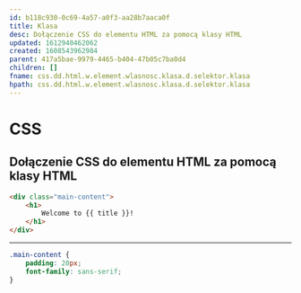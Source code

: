 ```yaml
---
id: b118c930-0c69-4a57-a0f3-aa28b7aaca0f
title: Klasa
desc: Dołączenie CSS do elementu HTML za pomocą klasy HTML
updated: 1612940462062
created: 1608543962984
parent: 417a5bae-9979-4465-b404-47b05c7ba0d4
children: []
fname: css.dd.html.w.element.wlasnosc.klasa.d.selektor.klasa
hpath: css.dd.html.w.element.wlasnosc.klasa.d.selektor.klasa
---
```

# CSS

## Dołączenie CSS do elementu HTML za pomocą klasy HTML

```html
<div class="main-content">
    <h1>
        Welcome to {{ title }}!
    </h1>
</div>
```

* * *

```css
.main-content {
    padding: 20px;
    font-family: sans-serif;
}
```

